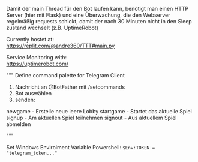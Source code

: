 Damit der main Thread für den Bot laufen kann, benötigt man einen HTTP Server (hier mit Flask) und eine Überwachung, die den Webserver regelmäßig requests schickt, damit der nach 30 Minuten nicht in den Sleep zustand wechselt (z.B. UptimeRobot)  

Currently hostet at:  
https://replit.com/@andre360/TTT#main.py  
  
Service Monitoring with:  
https://uptimerobot.com/



"""
Define command palette for Telegram Client
1. Nachricht an @BotFather mit /setcommands
2. Bot auswählen
3. senden: 

newgame - Erstelle neue leere Lobby
startgame - Startet das aktuelle Spiel
signup - Am aktuellen Spiel teilnehmen
signout - Aus aktuellem Spiel abmelden

"""


Set Windows Enviroiment Variable
Powershell: `$Env:TOKEN = "telegram_token..."`
